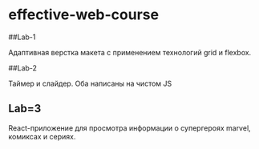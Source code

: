 # effective-web-course

##Lab-1 

Адаптивная верстка макета с применением технологий grid и flexbox.

##Lab-2

Таймер и слайдер. Оба написаны на чистом JS

## Lab=3 

React-приложение для просмотра информации о супергероях marvel, комиксах и сериях.
